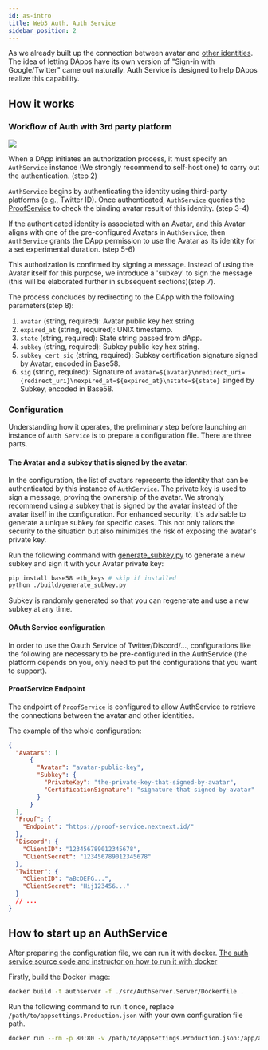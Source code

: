 ```yaml
---
id: as-intro
title: Web3 Auth, Auth Service
sidebar_position: 2
---
```

As we already built up the connection between avatar and [other identities](core-concepts/proof-service/ps-intro#supported-platform). The idea of letting DApps have its own version of "Sign-in with Google/Twitter" came out naturally. Auth Service is designed to help DApps realize this capability.

## How it works

### Workflow of Auth with 3rd party platform 

![](../../../static/img/core-concept/authservice-workflow.png)

When a DApp initiates an authorization process, it must specify an `AuthService` instance (We strongly recommend to self-host one) to carry out the authentication. (step 2)

`AuthService` begins by authenticating the identity using third-party platforms (e.g., Twitter ID). 
Once authenticated, `AuthService` queries the [ProofService](./ps-intro) to check the binding avatar result of this identity. (step 3-4)

If the authenticated identity is associated with an Avatar, and this Avatar aligns with one of the pre-configured Avatars in `AuthService`, then `AuthService` grants the DApp permission to use the Avatar as its identity for a set experimental duration. (step 5-6)

This authorization is confirmed by signing a message. Instead of using the Avatar itself for this purpose, we introduce a 'subkey' to sign the message (this will be elaborated further in subsequent sections)(step 7).

The process concludes by redirecting to the DApp with the following parameters(step 8):
1. `avatar` (string, required): Avatar public key hex string.
2. `expired_at` (string, required): UNIX timestamp.
3. `state` (string, required): State string passed from dApp.
4. `subkey` (string, required): Subkey public key hex string.
5. `subkey_cert_sig` (string, required): Subkey certification signature signed by Avatar, encoded in Base58.
6. `sig` (string, required): Signature of `avatar=${avatar}\nredirect_uri={redirect_uri}\nexpired_at=${expired_at}\nstate=${state}` singed by Subkey, encoded in Base58.

### Configuration 
Understanding how it operates, the preliminary step before launching an instance of `Auth Service` is to prepare a configuration file. There are three parts. 

#### The Avatar and a subkey that is signed by the avatar:
In the configuration, the list of avatars represents the identity that can be authenticated by this instance of `AuthService`. The private key is used to sign a message, proving the ownership of the avatar. We strongly recommend using a subkey that is signed by the avatar instead of the avatar itself in the configuration. For enhanced security, it's advisable to generate a unique subkey for specific cases. This not only tailors the security to the situation but also minimizes the risk of exposing the avatar's private key.

Run the following command with [generate_subkey.py](https://github.com/nextdotid/auth_server/blob/develop/build/generate_subkey.py) to generate a new subkey and sign it with your Avatar private key:

```bash
pip install base58 eth_keys # skip if installed
python ./build/generate_subkey.py
```

Subkey is randomly generated so that you can regenerate and use a new subkey at any time.

#### OAuth Service configuration
In order to use the Oauth Service of Twitter/Discord/..., configurations like the following are necessary to be pre-configured in the AuthService (the platform depends on you, only need to put the configurations that you want to support).

#### ProofService Endpoint
The endpoint of `ProofService` is configured to allow AuthService to retrieve the connections between the avatar and other identities.

The example of the whole configuration:

```json
{
  "Avatars": [
      {
        "Avatar": "avatar-public-key",
        "Subkey": {
          "PrivateKey": "the-private-key-that-signed-by-avatar",
          "CertificationSignature": "signature-that-signed-by-avatar"
        }
      }
  ],
  "Proof": {
    "Endpoint": "https://proof-service.nextnext.id/"
  },
  "Discord": {
    "ClientID": "123456789012345678",
    "ClientSecret": "123456789012345678"
  },
  "Twitter": {
    "ClientID": "aBcDEFG...",
    "ClientSecret": "Hij123456..."
  }
  // ...
}
```

## How to start up an AuthService
After preparing the configuration file, we can run it with docker.
[The auth service source code and instructor on how to run it with docker](https://github.com/NextDotID/auth_server#deployment)

Firstly, build the Docker image:

```bash
docker build -t authserver -f ./src/AuthServer.Server/Dockerfile .
```

Run the following command to run it once, replace `/path/to/appsettings.Production.json` with your own configuration file path.

```bash
docker run --rm -p 80:80 -v /path/to/appsettings.Production.json:/app/appsettings.Production.json authserver
```
